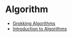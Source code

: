 # Algorithm
- [Grokking Algorithms](./grokking/README.md)
- [Introduction to Algorithms](./intro-algo/README.md)

